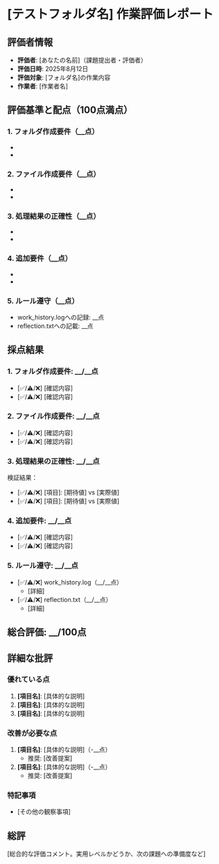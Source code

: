 # [テストフォルダ名] 作業評価レポート

## 評価者情報
- **評価者**: [あなたの名前]（課題提出者・評価者）
- **評価日時**: 2025年8月12日
- **評価対象**: [フォルダ名]の作業内容
- **作業者**: [作業者名]

## 評価基準と配点（100点満点）

### 1. フォルダ作成要件（__点）
- [具体的な要件]: __点
- [具体的な要件]: __点

### 2. ファイル作成要件（__点）
- [具体的な要件]: __点
- [具体的な要件]: __点

### 3. 処理結果の正確性（__点）
- [各処理項目]: __点
- [各処理項目]: __点

### 4. 追加要件（__点）
- [具体的な要件]: __点
- [具体的な要件]: __点

### 5. ルール遵守（__点）
- work_history.logへの記録: __点
- reflection.txtへの記載: __点

## 採点結果

### 1. フォルダ作成要件: **__/__点**
- [✅/⚠️/❌] [確認内容]
- [✅/⚠️/❌] [確認内容]

### 2. ファイル作成要件: **__/__点**
- [✅/⚠️/❌] [確認内容]
- [✅/⚠️/❌] [確認内容]

### 3. 処理結果の正確性: **__/__点**
検証結果：
- [✅/⚠️/❌] [項目]: [期待値] vs [実際値]
- [✅/⚠️/❌] [項目]: [期待値] vs [実際値]

### 4. 追加要件: **__/__点**
- [✅/⚠️/❌] [確認内容]
- [✅/⚠️/❌] [確認内容]

### 5. ルール遵守: **__/__点**
- [✅/⚠️/❌] work_history.log（__/__点）
  - [詳細]
- [✅/⚠️/❌] reflection.txt（__/__点）
  - [詳細]

## 総合評価: **__/100点**

## 詳細な批評

### 優れている点
1. **[項目名]**: [具体的な説明]
2. **[項目名]**: [具体的な説明]
3. **[項目名]**: [具体的な説明]

### 改善が必要な点
1. **[項目名]**: [具体的な説明]（-__点）
   - 推奨: [改善提案]
2. **[項目名]**: [具体的な説明]（-__点）
   - 推奨: [改善提案]

### 特記事項
- [その他の観察事項]

## 総評
[総合的な評価コメント。実用レベルかどうか、次の課題への準備度など]